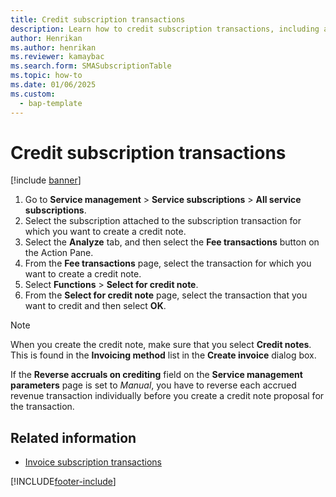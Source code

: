 ```yaml
---
title: Credit subscription transactions  
description: Learn how to credit subscription transactions, including a step-by-step process for crediting subscription transactions.
author: Henrikan
ms.author: henrikan
ms.reviewer: kamaybac
ms.search.form: SMASubscriptionTable
ms.topic: how-to
ms.date: 01/06/2025
ms.custom: 
  - bap-template
---
```


# Credit subscription transactions

[!include [banner](../includes/banner.md)]

1. Go to **Service management** \> **Service subscriptions** \> **All service subscriptions**.
1. Select the subscription attached to the subscription transaction for which you want to create a credit note.
1. Select the **Analyze** tab, and then select the **Fee transactions** button on the Action Pane.
1. From the **Fee transactions** page, select the transaction for which you want to create a credit note.
1. Select **Functions** \> **Select for credit note**.
1. From the **Select for credit note** page, select the transaction that you want to credit and then select **OK**.

> [!NOTE]
> When you create the credit note, make sure that you select **Credit notes**. This is found in the **Invoicing method** list in the **Create invoice** dialog box.

If the **Reverse accruals on crediting** field on the **Service management parameters** page is set to *Manual*, you have to reverse each accrued revenue transaction individually before you create a credit note proposal for the transaction.

## Related information

- [Invoice subscription transactions](invoice-subscription-transactions.md)

[!INCLUDE[footer-include](../../includes/footer-banner.md)]
